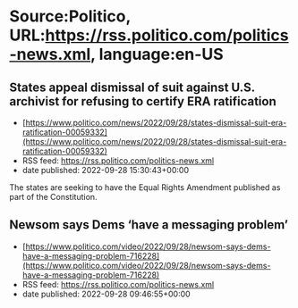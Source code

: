 # Source:Politico, URL:https://rss.politico.com/politics-news.xml, language:en-US

## States appeal dismissal of suit against U.S. archivist for refusing to certify ERA ratification
 - [https://www.politico.com/news/2022/09/28/states-dismissal-suit-era-ratification-00059332](https://www.politico.com/news/2022/09/28/states-dismissal-suit-era-ratification-00059332)
 - RSS feed: https://rss.politico.com/politics-news.xml
 - date published: 2022-09-28 15:30:43+00:00

The states are seeking to have the Equal Rights Amendment published as part of the Constitution.

## Newsom says Dems ‘have a messaging problem’
 - [https://www.politico.com/video/2022/09/28/newsom-says-dems-have-a-messaging-problem-716228](https://www.politico.com/video/2022/09/28/newsom-says-dems-have-a-messaging-problem-716228)
 - RSS feed: https://rss.politico.com/politics-news.xml
 - date published: 2022-09-28 09:46:55+00:00



